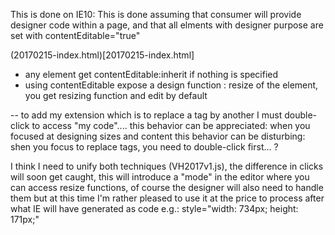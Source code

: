 This is done on IE10:
This is done assuming that consumer will provide designer code within a page, 
and that all elments with designer purpose are set with contentEditable="true"

(20170215-index.html)[20170215-index.html]

* any element get contentEditable:inherit if nothing is specified
* using contentEditable expose a design function : resize of the element, you get resizing function and edit by default

-- to add my extension which is to replace a tag by another I must double-click to access "my code"....
this behavior can be appreciated: when you focused at designing sizes and content
this behavior can be disturbing: shen you focus to replace tags, you need to double-click first... ?

I think I need to unify both techniques (VH2017v1.js), the difference in clicks will soon get caught, 
this will introduce a "mode" in the editor where you can access resize functions, of course the designer
will also need to handle them but at this time I'm rather pleased to use it at the price to process after what
IE will have generated as code e.g.: style="width: 734px; height: 171px;"
